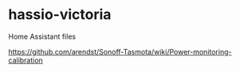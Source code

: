 # hassio-victoria
Home Assistant files


https://github.com/arendst/Sonoff-Tasmota/wiki/Power-monitoring-calibration
